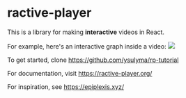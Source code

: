 # ractive-player

This is a library for making **interactive** videos in React.

For example, here's an interactive graph inside a video:
<img src="https://thumbs.gfycat.com/MagnificentDopeyBrownbear-size_restricted.gif"/>

To get started, clone https://github.com/ysulyma/rp-tutorial

For documentation, visit https://ractive-player.org/

For inspiration, see https://epiplexis.xyz/
